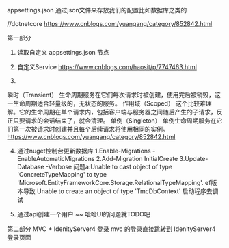 appsettings.json 通过json文件来存放我们的配置比如数据库之类的

//dotnetcore
https://www.cnblogs.com/yuangang/category/852842.html

第一部分
1. 读取自定义 appsettings.json 节点

2. 自定义Service
https://www.cnblogs.com/haosit/p/7747463.html

3. 
瞬时（Transient）
生命周期服务在它们每次请求时被创建，使用完后被销毁，这一生命周期适合轻量级的，无状态的服务。
作用域（Scoped）
这个比较难理解。它的生命周期在单个请求内，包括客户端与服务器之间随后产生的子请求，反正只要请求的会话结束了，就会清理。
单例（Singleton）
单例生命周期服务在它们第一次被请求时创建并且每个后续请求将使用相同的实例。
https://www.cnblogs.com/yuangang/category/852842.html

4. 通过nuget控制台更新数据库
1.Enable-Migrations -EnableAutomaticMigrations
2.Add-Migration InitialCreate
3.Update-Database -Verbose
 问题a:Unable to cast object of type 'ConcreteTypeMapping' to type 'Microsoft.EntityFrameworkCore.Storage.RelationalTypeMapping'.
 ef版本导致
 Unable to create an object of type 'TmcDbContext'
启动程序去调试

5. 通过api创建一个用户
~~
哈哈UI的问题就TODO吧


第二部分
MVC + IdenityServer4 登录
mvc 的登录直接跳转到 IdenityServer4 登录页面



